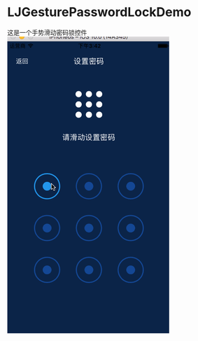 # LJGesturePasswordLockDemo
这是一个手势滑动密码锁控件
![gif](https://github.com/dabaosodmi0420/LJGesturePasswordLockDemo/blob/master/123.gif)
